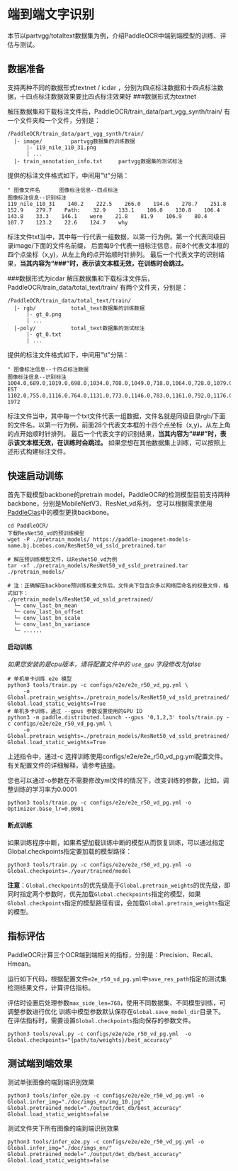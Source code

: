 # 端到端文字识别

本节以partvgg/totaltext数据集为例，介绍PaddleOCR中端到端模型的训练、评估与测试。

## 数据准备
支持两种不同的数据形式textnet / icdar ，分别为四点标注数据和十四点标注数据，十四点标注数据效果要比四点标注效果好
###数据形式为textnet

解压数据集和下载标注文件后，PaddleOCR/train_data/part_vgg_synth/train/ 有一个文件夹和一个文件，分别是：
```
/PaddleOCR/train_data/part_vgg_synth/train/
  |- image/         partvgg数据集的训练数据
      |- 119_nile_110_31.png
      | ...
  |- train_annotation_info.txt     partvgg数据集的测试标注
```

提供的标注文件格式如下，中间用"\t"分隔：
```
" 图像文件名      图像标注信息--四点标注                                         图像标注信息--识别标注  
119_nile_110_31    140.2    222.5    266.0    194.6    278.7    251.8    152.9    279.7    Path:    32.9    133.1    106.0    130.8    106.4    143.8    33.3    146.1    were    21.8    81.9    106.9    80.4    107.7    123.2    22.6    124.7    why
```
标注文件txt当中，其中每一行代表一组数据，以第一行为例。第一个代表同级目录image/下面的文件名前缀， 后面每9个代表一组标注信息，前8个代表文本框的四个点坐标（x,y)，从左上角的点开始顺时针排列。
最后一个代表文字的识别结果，**当其内容为“###”时，表示该文本框无效，在训练时会跳过。**


###数据形式为icdar
解压数据集和下载标注文件后，PaddleOCR/train_data/total_text/train/ 有两个文件夹，分别是：
```
/PaddleOCR/train_data/total_text/train/
  |- rgb/           total_text数据集的训练数据
      |- gt_0.png
      | ...  
  |-poly/           total_text数据集的测试标注
      |- gt_0.txt
      | ...
```

提供的标注文件格式如下，中间用"\t"分隔：
```
" 图像标注信息--十四点标注数据                                                                                                                                                              图像标注信息--识别标注  
1004.0,689.0,1019.0,698.0,1034.0,708.0,1049.0,718.0,1064.0,728.0,1079.0,738.0,1095.0,748.0,1094.0,774.0,1079.0,765.0,1065.0,756.0,1050.0,747.0,1036.0,738.0,1021.0,729.0,1007.0,721.0    EST
1102.0,755.0,1116.0,764.0,1131.0,773.0,1146.0,783.0,1161.0,792.0,1176.0,801.0,1191.0,811.0,1193.0,837.0,1178.0,828.0,1164.0,819.0,1150.0,810.0,1135.0,801.0,1121.0,792.0,1107.0,784.0    1972
```
标注文件当中，其中每一个txt文件代表一组数据，文件名就是同级目录rgb/下面的文件名。以第一行为例，前面28个代表文本框的十四个点坐标（x,y)，从左上角的点开始顺时针排列。
最后一个代表文字的识别结果，**当其内容为“###”时，表示该文本框无效，在训练时会跳过。**
如果您想在其他数据集上训练，可以按照上述形式构建标注文件。

## 快速启动训练

首先下载模型backbone的pretrain model，PaddleOCR的检测模型目前支持两种backbone，分别是MobileNetV3、ResNet_vd系列，
您可以根据需求使用[PaddleClas](https://github.com/PaddlePaddle/PaddleClas/tree/master/ppcls/modeling/architectures)中的模型更换backbone。
```shell
cd PaddleOCR/
下载ResNet50_vd的预训练模型
wget -P ./pretrain_models/ https://paddle-imagenet-models-name.bj.bcebos.com/ResNet50_vd_ssld_pretrained.tar

# 解压预训练模型文件，以ResNet50_vd为例
tar -xf ./pretrain_models/ResNet50_vd_ssld_pretrained.tar ./pretrain_models/

# 注：正确解压backbone预训练权重文件后，文件夹下包含众多以网络层命名的权重文件，格式如下：
./pretrain_models/ResNet50_vd_ssld_pretrained/
  └─ conv_last_bn_mean
  └─ conv_last_bn_offset
  └─ conv_last_bn_scale
  └─ conv_last_bn_variance
  └─ ......

```

#### 启动训练

*如果您安装的是cpu版本，请将配置文件中的 `use_gpu` 字段修改为false*

```shell
# 单机单卡训练 e2e 模型
python3 tools/train.py -c configs/e2e/e2e_r50_vd_pg.yml \
     -o Global.pretrain_weights=./pretrain_models/ResNet50_vd_ssld_pretrained/ Global.load_static_weights=True
# 单机多卡训练，通过 --gpus 参数设置使用的GPU ID
python3 -m paddle.distributed.launch --gpus '0,1,2,3' tools/train.py -c configs/e2e/e2e_r50_vd_pg.yml \
     -o Global.pretrain_weights=./pretrain_models/ResNet50_vd_ssld_pretrained/  Global.load_static_weights=True
```


上述指令中，通过-c 选择训练使用configs/e2e/e2e_r50_vd_pg.yml配置文件。
有关配置文件的详细解释，请参考[链接](./config.md)。

您也可以通过-o参数在不需要修改yml文件的情况下，改变训练的参数，比如，调整训练的学习率为0.0001
```shell
python3 tools/train.py -c configs/e2e/e2e_r50_vd_pg.yml -o Optimizer.base_lr=0.0001
```

#### 断点训练

如果训练程序中断，如果希望加载训练中断的模型从而恢复训练，可以通过指定Global.checkpoints指定要加载的模型路径：
```shell
python3 tools/train.py -c configs/e2e/e2e_r50_vd_pg.yml -o Global.checkpoints=./your/trained/model
```

**注意**：`Global.checkpoints`的优先级高于`Global.pretrain_weights`的优先级，即同时指定两个参数时，优先加载`Global.checkpoints`指定的模型，如果`Global.checkpoints`指定的模型路径有误，会加载`Global.pretrain_weights`指定的模型。

## 指标评估

PaddleOCR计算三个OCR端到端相关的指标，分别是：Precision、Recall、Hmean。

运行如下代码，根据配置文件`e2e_r50_vd_pg.yml`中`save_res_path`指定的测试集检测结果文件，计算评估指标。

评估时设置后处理参数`max_side_len=768`，使用不同数据集、不同模型训练，可调整参数进行优化
训练中模型参数默认保存在`Global.save_model_dir`目录下。在评估指标时，需要设置`Global.checkpoints`指向保存的参数文件。
```shell
python3 tools/eval.py -c configs/e2e/e2e_r50_vd_pg.yml  -o Global.checkpoints="{path/to/weights}/best_accuracy"
```



## 测试端到端效果

测试单张图像的端到端识别效果
```shell
python3 tools/infer_e2e.py -c configs/e2e/e2e_r50_vd_pg.yml -o Global.infer_img="./doc/imgs_en/img_10.jpg" Global.pretrained_model="./output/det_db/best_accuracy" Global.load_static_weights=false
```

测试文件夹下所有图像的端到端识别效果
```shell
python3 tools/infer_e2e.py -c configs/e2e/e2e_r50_vd_pg.yml -o Global.infer_img="./doc/imgs_en/" Global.pretrained_model="./output/det_db/best_accuracy" Global.load_static_weights=false
```
